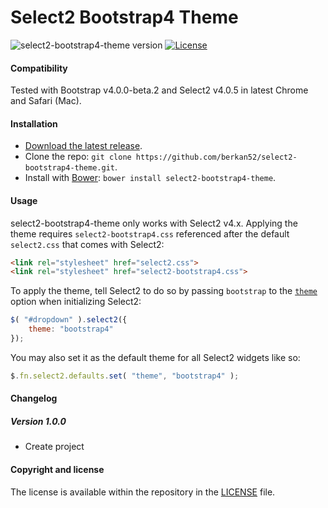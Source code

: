 # Select2 Bootstrap4 Theme

  
![select2-bootstrap4-theme version](https://img.shields.io/badge/select2--bootstrap4--theme-v.1.0.0-brightgreen.svg)
[![License](http://img.shields.io/badge/License-MIT-blue.svg)](http://opensource.org/licenses/MIT)


#### Compatibility

Tested with Bootstrap v4.0.0-beta.2 and Select2 v4.0.5 in latest Chrome and Safari (Mac).


#### Installation

* [Download the latest release](https://github.com/berkan52/select2-bootstrap4-theme/releases).
* Clone the repo: `git clone https://github.com/berkan52/select2-bootstrap4-theme.git`.
* Install with [Bower](http://bower.io): `bower install select2-bootstrap4-theme`.



#### Usage

select2-bootstrap4-theme only works with Select2 v4.x. Applying the theme requires `select2-bootstrap4.css` referenced after the default `select2.css` that comes with Select2:

```html
<link rel="stylesheet" href="select2.css">
<link rel="stylesheet" href="select2-bootstrap4.css">
```

To apply the theme, tell Select2 to do so by passing `bootstrap` to the [`theme`](https://select2.github.io/examples.html#themes) option when initializing Select2:

```js
$( "#dropdown" ).select2({
    theme: "bootstrap4"
});
```

You may also set it as the default theme for all Select2 widgets like so:

```js
$.fn.select2.defaults.set( "theme", "bootstrap4" );
```

#### Changelog

##### Version 1.0.0

 * Create project
 

#### Copyright and license

The license is available within the repository in the [LICENSE](LICENSE) file.